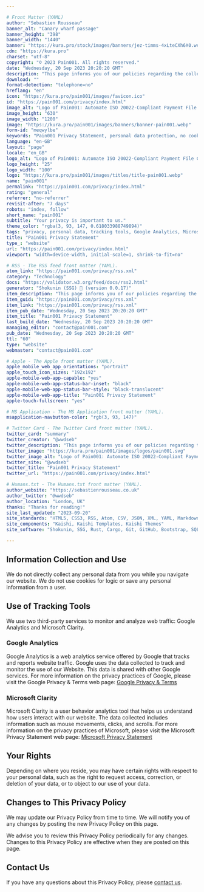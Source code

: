 ```yaml
---

# Front Matter (YAML)
author: "Sebastien Rousseau"
banner_alt: "Canary wharf passage"
banner_height: "398"
banner_width: "1440"
banner: "https://kura.pro/stock/images/banners/jez-timms-4xLteCXh6X0.webp"
cdn: "https://kura.pro"
charset: "utf-8"
copyright: "© 2023 Pain001. All rights reserved."
date: "Wednesday, 20 Sep 2023 20:20:20 GMT"
description: "This page informs you of our policies regarding the collection, use, and disclosure of personal data when you use our Website"
download: ""
format-detection: "telephone=no"
hreflang: "en"
icon: "https://kura.pro/pain001/images/favicon.ico"
id: "https://pain001.com/privacy/index.html"
image_alt: "Logo of Pain001: Automate ISO 20022-Compliant Payment File Creation"
image_height: "630"
image_width: "1200"
image: "https://kura.pro/pain001/images/banners/banner-pain001.webp"
form-id: "meqwylbe"
keywords: "Pain001 Privacy Statement, personal data protection, no cookies policy, no personal information collection, use of Google Analytics, use of Microsoft Clarity, user behaviour analytics, website traffic monitoring, user data rights, privacy policy updates."
language: "en-GB"
layout: "page"
locale: "en_GB"
logo_alt: "Logo of Pain001: Automate ISO 20022-Compliant Payment File Creation"
logo_height: "25"
logo_width: "100"
logo: "https://kura.pro/pain001/images/titles/title-pain001.webp"
name: "pain001"
permalink: "https://pain001.com/privacy/index.html"
rating: "general"
referrer: "no-referrer"
revisit-after: "7 days"
robots: "index, follow"
short_name: "pain001"
subtitle: "Your privacy is important to us."
theme_color: "rgba(3, 93, 147, 0.618033988749894)"
tags: "privacy, personal data, tracking tools, Google Analytics, Microsoft Clarity, user behaviour analytics, mouse movements, clicks, scrolls, rights, contact"
title: "Pain001 Privacy Statement"
type_: "website"
url: "https://pain001.com/privacy/index.html"
viewport: "width=device-width, initial-scale=1, shrink-to-fit=no"

# RSS - The RSS feed front matter (YAML).
atom_link: "https://pain001.com/privacy/rss.xml"
category: "Technology"
docs: "https://validator.w3.org/feed/docs/rss2.html"
generator: "Shokunin (SSG) 🦀 (version 0.0.17)"
item_description: "This page informs you of our policies regarding the collection, use, and disclosure of personal data when you use our Website"
item_guid: "https://pain001.com/privacy/rss.xml"
item_link: "https://pain001.com/privacy/rss.xml"
item_pub_date: "Wednesday, 20 Sep 2023 20:20:20 GMT"
item_title: "Pain001 Privacy Statement"
last_build_date: "Wednesday, 20 Sep 2023 20:20:20 GMT"
managing_editor: "contact@pain001.com"
pub_date: "Wednesday, 20 Sep 2023 20:20:20 GMT"
ttl: "60"
type: "website"
webmaster: "contact@pain001.com"

# Apple - The Apple front matter (YAML).
apple_mobile_web_app_orientations: "portrait"
apple_touch_icon_sizes: "192x192"
apple-mobile-web-app-capable: "yes"
apple-mobile-web-app-status-bar-inset: "black"
apple-mobile-web-app-status-bar-style: "black-translucent"
apple-mobile-web-app-title: "Pain001 Privacy Statement"
apple-touch-fullscreen: "yes"

# MS Application - The MS Application front matter (YAML).
msapplication-navbutton-color: "rgb(3, 93, 147)"

# Twitter Card - The Twitter Card front matter (YAML).
twitter_card: "summary"
twitter_creator: "@wwdseb"
twitter_description: "This page informs you of our policies regarding the collection, use, and disclosure of personal data when you use our Website"
twitter_image: "https://kura.pro/pain001/images/logos/pain001.svg"
twitter_image_alt: "Logo of Pain001: Automate ISO 20022-Compliant Payment File Creation"
twitter_site: "@wwdseb"
twitter_title: "Pain001 Privacy Statement"
twitter_url: "https://pain001.com/privacy/index.html"

# Humans.txt - The Humans.txt front matter (YAML).
author_website: "https://sebastienrousseau.co.uk"
author_twitter: "@wwdseb"
author_location: "London, UK"
thanks: "Thanks for reading!"
site_last_updated: "2023-09-20"
site_standards: "HTML5, CSS3, RSS, Atom, CSV, JSON, XML, YAML, Markdown, TOML, SQLite"
site_components: "Kaishi, Kaishi Templates, Kaishi Themes"
site_software: "Shokunin, SSG, Rust, Cargo, Git, GitHub, Bootstrap, SQLite, VS Code"

---
```


## Information Collection and Use

We do not directly collect any personal data from you while you navigate our
website. We do not use cookies for logic or save any personal information from a
user.

## Use of Tracking Tools

We use two third-party services to monitor and analyze web traffic: Google
Analytics and Microsoft Clarity.

### Google Analytics

Google Analytics is a web analytics service offered by Google that tracks and
reports website traffic. Google uses the data collected to track and monitor the
use of our Website. This data is shared with other Google services. For more
information on the privacy practices of Google, please visit the Google Privacy
& Terms web page: [Google Privacy & Terms](https://policies.google.com/privacy)

### Microsoft Clarity

Microsoft Clarity is a user behavior analytics tool that helps us understand how
users interact with our website. The data collected includes information such as
mouse movements, clicks, and scrolls. For more information on the privacy
practices of Microsoft, please visit the Microsoft Privacy Statement web page:
[Microsoft Privacy Statement](https://privacy.microsoft.com/en-us/privacystatement)

## Your Rights

Depending on where you reside, you may have certain rights with respect to your
personal data, such as the right to request access, correction, or deletion of
your data, or to object to our use of your data.

## Changes to This Privacy Policy

We may update our Privacy Policy from time to time. We will notify you of any
changes by posting the new Privacy Policy on this page.

We advise you to review this Privacy Policy periodically for any changes.
Changes to this Privacy Policy are effective when they are posted on this page.

## Contact Us

If you have any questions about this Privacy Policy, please
[contact us](/contact/index.html).
